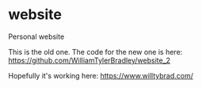 # website
Personal website

This is the old one. The code for the new one is here: https://github.com/WilliamTylerBradley/website_2

Hopefully it's working here: https://www.willtybrad.com/